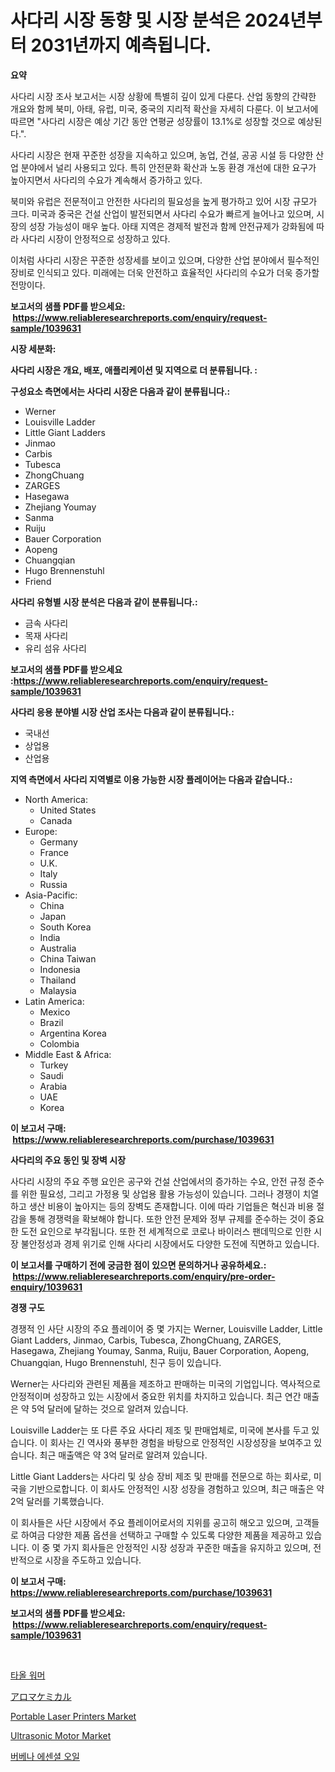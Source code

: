 <p><h1>사다리 시장 동향 및 시장 분석은 2024년부터 2031년까지 예측됩니다.</h1></p><p><strong>요약</strong></p>
<p><p>사다리 시장 조사 보고서는 시장 상황에 특별히 깊이 있게 다룬다. 산업 동향의 간략한 개요와 함께 북미, 아태, 유럽, 미국, 중국의 지리적 확산을 자세히 다룬다. 이 보고서에 따르면 "사다리 시장은 예상 기간 동안 연평균 성장률이 13.1%로 성장할 것으로 예상된다.".</p><p>사다리 시장은 현재 꾸준한 성장을 지속하고 있으며, 농업, 건설, 공공 시설 등 다양한 산업 분야에서 널리 사용되고 있다. 특히 안전문화 확산과 노동 환경 개선에 대한 요구가 높아지면서 사다리의 수요가 계속해서 증가하고 있다.</p><p>북미와 유럽은 전문적이고 안전한 사다리의 필요성을 높게 평가하고 있어 시장 규모가 크다. 미국과 중국은 건설 산업이 발전되면서 사다리 수요가 빠르게 늘어나고 있으며, 시장의 성장 가능성이 매우 높다. 아태 지역은 경제적 발전과 함께 안전규제가 강화됨에 따라 사다리 시장이 안정적으로 성장하고 있다.</p><p>이처럼 사다리 시장은 꾸준한 성장세를 보이고 있으며, 다양한 산업 분야에서 필수적인 장비로 인식되고 있다. 미래에는 더욱 안전하고 효율적인 사다리의 수요가 더욱 증가할 전망이다.</p></p>
<p><strong>보고서의 샘플 PDF를 받으세요: &nbsp;<a href="https://www.reliableresearchreports.com/enquiry/request-sample/1039631">https://www.reliableresearchreports.com/enquiry/request-sample/1039631</a></strong></p>
<p><strong>시장 세분화:</strong></p>
<p><strong> 사다리 시장은 개요, 배포, 애플리케이션 및 지역으로 더 분류됩니다. :</strong></p>
<p><strong>구성요소 측면에서는 사다리 시장은 다음과 같이 분류됩니다.:</strong></p>
<p><ul><li>Werner</li><li>Louisville Ladder</li><li>Little Giant Ladders</li><li>Jinmao</li><li>Carbis</li><li>Tubesca</li><li>ZhongChuang</li><li>ZARGES</li><li>Hasegawa</li><li>Zhejiang Youmay</li><li>Sanma</li><li>Ruiju</li><li>Bauer Corporation</li><li>Aopeng</li><li>Chuangqian</li><li>Hugo Brennenstuhl</li><li>Friend</li></ul></p>
<p><strong> 사다리 유형별 시장 분석은 다음과 같이 분류됩니다.:</strong></p>
<p><ul><li>금속 사다리</li><li>목재 사다리</li><li>유리 섬유 사다리</li></ul></p>
<p><strong>보고서의 샘플 PDF를 받으세요 :<a href="https://www.reliableresearchreports.com/enquiry/request-sample/1039631">https://www.reliableresearchreports.com/enquiry/request-sample/1039631</a></strong></p>
<p><strong> 사다리 응용 분야별 시장 산업 조사는 다음과 같이 분류됩니다.:</strong></p>
<p><ul><li>국내선</li><li>상업용</li><li>산업용</li></ul></p>
<p><strong>지역 측면에서 사다리 지역별로 이용 가능한 시장 플레이어는 다음과 같습니다.:</strong></p>
<p><ul>
    <li>
        North America:
        <ul>
            <li>United States</li>
            <li>Canada</li>
        </ul>
    </li>
    <li>
        Europe:
        <ul>
            <li>Germany</li>
            <li>France</li>
            <li>U.K.</li>
            <li>Italy</li>
            <li>Russia</li>
        </ul>
    </li>
    <li>
        Asia-Pacific:
        <ul>
            <li>China</li>
            <li>Japan</li>
            <li>South Korea</li>
            <li>India</li>
            <li>Australia</li>
            <li>China Taiwan</li>
            <li>Indonesia</li>
            <li>Thailand</li>
            <li>Malaysia</li>
        </ul>
    </li>
    <li>
        Latin America:
        <ul>
            <li>Mexico</li>
            <li>Brazil</li>
            <li>Argentina Korea</li>
            <li>Colombia</li>
        </ul>
    </li>
    <li>
        Middle East & Africa:
        <ul>
            <li>Turkey</li>
            <li>Saudi</li>
            <li>Arabia</li>
            <li>UAE</li>
            <li>Korea</li>
        </ul>
    </li>
    </ul></p>
<p><strong>이 보고서 구매: &nbsp;<a href="https://www.reliableresearchreports.com/purchase/1039631">https://www.reliableresearchreports.com/purchase/1039631</a></strong></p>
<p><strong>사다리의 주요 동인 및 장벽 시장</strong></p>
<p><p>사다리 시장의 주요 주행 요인은 공구와 건설 산업에서의 증가하는 수요, 안전 규정 준수를 위한 필요성, 그리고 가정용 및 상업용 활용 가능성이 있습니다. 그러나 경쟁이 치열하고 생산 비용이 높아지는 등의 장벽도 존재합니다. 이에 따라 기업들은 혁신과 비용 절감을 통해 경쟁력을 확보해야 합니다. 또한 안전 문제와 정부 규제를 준수하는 것이 중요한 도전 요인으로 부각됩니다. 또한 전 세계적으로 코로나 바이러스 팬데믹으로 인한 시장 불안정성과 경제 위기로 인해 사다리 시장에서도 다양한 도전에 직면하고 있습니다.</p></p>
<p><strong>이 보고서를 구매하기 전에 궁금한 점이 있으면 문의하거나 공유하세요.: &nbsp;<a href="https://www.reliableresearchreports.com/enquiry/pre-order-enquiry/1039631">https://www.reliableresearchreports.com/enquiry/pre-order-enquiry/1039631</a></strong></p>
<p><strong>경쟁 구도</strong></p>
<p><p>경쟁적 인 사단 시장의 주요 플레이어 중 몇 가지는 Werner, Louisville Ladder, Little Giant Ladders, Jinmao, Carbis, Tubesca, ZhongChuang, ZARGES, Hasegawa, Zhejiang Youmay, Sanma, Ruiju, Bauer Corporation, Aopeng, Chuangqian, Hugo Brennenstuhl, 친구 등이 있습니다.</p><p>Werner는 사다리와 관련된 제품을 제조하고 판매하는 미국의 기업입니다. 역사적으로 안정적이며 성장하고 있는 시장에서 중요한 위치를 차지하고 있습니다. 최근 연간 매출은 약 5억 달러에 달하는 것으로 알려져 있습니다.</p><p>Louisville Ladder는 또 다른 주요 사다리 제조 및 판매업체로, 미국에 본사를 두고 있습니다. 이 회사는 긴 역사와 풍부한 경험을 바탕으로 안정적인 시장성장을 보여주고 있습니다. 최근 매출액은 약 3억 달러로 알려져 있습니다.</p><p>Little Giant Ladders는 사다리 및 상승 장비 제조 및 판매를 전문으로 하는 회사로, 미국을 기반으로합니다. 이 회사도 안정적인 시장 성장을 경험하고 있으며, 최근 매출은 약 2억 달러를 기록했습니다.</p><p>이 회사들은 사단 시장에서 주요 플레이어로서의 지위를 공고히 해오고 있으며, 고객들로 하여금 다양한 제품 옵션을 선택하고 구매할 수 있도록 다양한 제품을 제공하고 있습니다. 이 중 몇 가지 회사들은 안정적인 시장 성장과 꾸준한 매출을 유지하고 있으며, 전반적으로 시장을 주도하고 있습니다.</p></p>
<p><strong>이 보고서 구매: &nbsp; <a href="https://www.reliableresearchreports.com/purchase/1039631">https://www.reliableresearchreports.com/purchase/1039631</a></strong></p>
<p><strong>보고서의 샘플 PDF를 받으세요: &nbsp;<a href="https://www.reliableresearchreports.com/enquiry/request-sample/1039631">https://www.reliableresearchreports.com/enquiry/request-sample/1039631</a></strong><strong></strong></p>
<p>&nbsp;</p>
<p><p><a href="https://medium.com/@loretadervishi2013/%EC%88%98%EA%B1%B4-%EB%94%B0%EB%93%AF%ED%95%9C-%EC%8B%9C%EC%9E%A5-%EA%B2%BD%EC%9F%81-%EB%B6%84%EC%84%9D-%EC%8B%9C%EC%9E%A5-%ED%8A%B8%EB%A0%8C%EB%93%9C-%EB%B0%8F-2031%EB%85%84%EA%B9%8C%EC%A7%80%EC%9D%98-%EC%98%88%EC%B8%A1-fcc451976a5f">타올 워머</a></p><p><a href="https://github.com/mohamedbakry57/Market-Research-Report-List-2/blob/main/9729289188551.md">アロマケミカル</a></p><p><a href="https://issuu.com/reportprime-2/docs/portable-laser-printers-market-size-2030.pptx">Portable Laser Printers Market</a></p><p><a href="https://issuu.com/reportprime-2/docs/ultrasonic-motor-market-size-2030.pptx">Ultrasonic Motor Market</a></p><p><a href="https://medium.com/@shareneboothestellesvwq36l/%EB%B2%84%EB%B2%A0%EB%82%98-%EC%97%90%EC%84%BC%EC%85%9C-%EC%98%A4%EC%9D%BC-%EC%8B%9C%EC%9E%A5-%EC%A0%84%EB%A7%9D-%EC%82%B0%EC%97%85-%EA%B0%9C%EC%9A%94-%EB%B0%8F-%EC%98%88%EC%B8%A1-2024%EB%85%84%EB%B6%80%ED%84%B0-2031%EB%85%84-f71aca23eec7">버베나 에센셜 오일</a></p></p>
